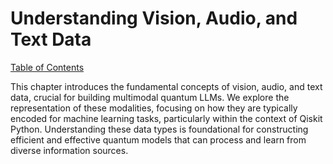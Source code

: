 # Understanding Vision, Audio, and Text Data

[Table of Contents](#table-of-contents)

This chapter introduces the fundamental concepts of vision, audio, and text data, crucial for building multimodal quantum LLMs.  We explore the representation of these modalities, focusing on how they are typically encoded for machine learning tasks, particularly within the context of Qiskit Python.  Understanding these data types is foundational for constructing efficient and effective quantum models that can process and learn from diverse information sources.


<a id='chapter-2-subchapter-1'></a>